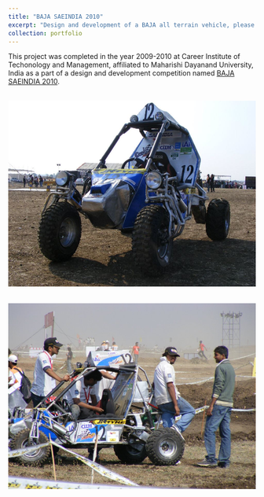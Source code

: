 ```yaml
---
title: "BAJA SAEINDIA 2010"
excerpt: "Design and development of a BAJA all terrain vehicle, please click [here](https://kumarrt.github.io/portfolio/BAJA2010/) for more details."
collection: portfolio
---
```


This project was completed in the year 2009-2010 at Career Institute of Techonology and Management, affiliated to Maharishi Dayanand University, India as a part of a design and development competition named [BAJA SAEINDIA 2010](https://www.bajasaeindia.org/history.html). 


<br/><img src='/images/BAJA ATV.jpg'>

<br/><img src='/images/BAJA ATV 2.jpg'>
